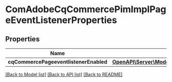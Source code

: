 # ComAdobeCqCommercePimImplPageEventListenerProperties

## Properties
Name | Type | Description | Notes
------------ | ------------- | ------------- | -------------
**cqCommercePageeventlistenerEnabled** | [**OpenAPI\Server\Model\ConfigNodePropertyBoolean**](ConfigNodePropertyBoolean.md) |  | [optional] 

[[Back to Model list]](../README.md#documentation-for-models) [[Back to API list]](../README.md#documentation-for-api-endpoints) [[Back to README]](../README.md)


